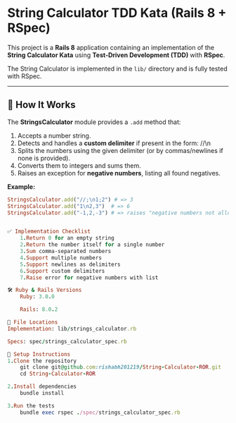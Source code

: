 # String Calculator TDD Kata (Rails 8 + RSpec)

This project is a **Rails 8** application containing an implementation of the **String Calculator Kata** using **Test‑Driven Development (TDD)** with **RSpec**.

The String Calculator is implemented in the `lib/` directory and is fully tested with RSpec.

---

## 📌 How It Works

The **StringsCalculator** module provides a `.add` method that:

1. Accepts a number string.
2. Detects and handles a **custom delimiter** if present in the form:
//<delimiter>\n<numbers>
3. Splits the numbers using the given delimiter (or by commas/newlines if none is provided).
4. Converts them to integers and sums them.
5. Raises an exception for **negative numbers**, listing all found negatives.

**Example:**
```ruby
StringsCalculator.add("//;\n1;2") # => 3
StringsCalculator.add("1\n2,3")  # => 6
StringsCalculator.add("-1,2,-3") # => raises "negative numbers not allowed -1,-3"


✅ Implementation Checklist
	1.Return 0 for an empty string
	2.Return the number itself for a single number
	3.Sum comma‑separated numbers
	4.Support multiple numbers
	5.Support newlines as delimiters
	6.Support custom delimiters
	7.Raise error for negative numbers with list

🛠 Ruby & Rails Versions
	Ruby: 3.0.0

	Rails: 8.0.2

📂 File Locations
Implementation: lib/strings_calculator.rb

Specs: spec/strings_calculator_spec.rb

🚀 Setup Instructions
1.Clone the repository
	git clone git@github.com:rishabh201219/String-Calculator-ROR.git
	cd String-Calculator-ROR

2.Install dependencies
	bundle install

3.Run the tests
	bundle exec rspec ./spec/strings_calculator_spec.rb

